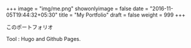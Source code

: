 +++
image = "img/me.png"
showonlyimage = false
date = "2016-11-05T19:44:32+05:30"
title = "My Portfolio"
draft = false
weight = 999
+++

このポートフォリオ
<!--more-->
Tool : Hugo and Github Pages.
